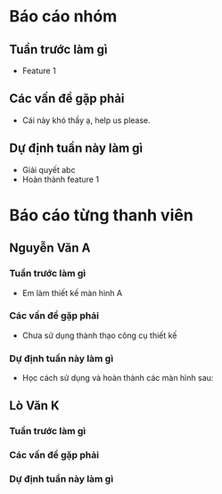 # Báo cáo nhóm

## Tuần trước làm gì
- Feature 1
## Các vấn đề gặp phải
- Cái này khó thầy ạ, help us please.

## Dự định tuần này làm gì
- Giải quyết abc
- Hoàn thành feature 1

# Báo cáo từng thanh viên

## Nguyễn Văn A

### Tuần trước làm gì
- Em làm thiết kế màn hình A
### Các vấn đề gặp phải
- Chưa sử dụng thành thạo công cụ thiết kế

### Dự định tuần này làm gì
- Học cách sử dụng và hoàn thành các màn hình sau:

## Lò Văn K
### Tuần trước làm gì

### Các vấn đề gặp phải
### Dự định tuần này làm gì
